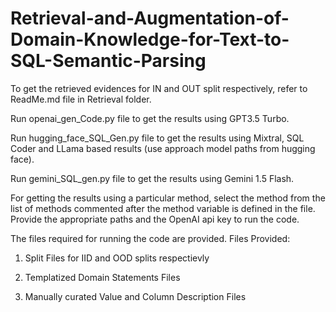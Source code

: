 # Retrieval-and-Augmentation-of-Domain-Knowledge-for-Text-to-SQL-Semantic-Parsing

To get the retrieved evidences for IN and OUT split respectively, refer to ReadMe.md file in Retrieval folder. 

Run openai_gen_Code.py file to get the results using GPT3.5 Turbo.

Run hugging_face_SQL_Gen.py file to get the results using Mixtral, SQL Coder and LLama based results (use approach model paths from hugging face).

Run gemini_SQL_gen.py file to get the results using Gemini 1.5 Flash.

For getting the results using a particular method, select the method from the list of methods commented after the method variable is defined in the file.
Provide the appropriate paths and the OpenAI api key to run the code.

The files required for running the code are provided. Files Provided:

1. Split Files for IID and OOD splits respectievly
   
2. Templatized Domain Statements Files
   
3. Manually curated Value and Column Description Files
